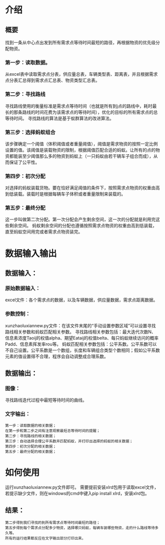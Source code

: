 # 介绍
## 概要
找到一条从中心点出发到所有需求点等待时间最短的路径，再根据物资的优先级分配物资。
### 第一步：读取数据。
  从excel表中读取需求点分表，供应量总表，车辆类型表、距离表，并且根据需求点分表汇总得到需求点汇总表、物资类型汇总表。
### 第二步：寻找路线
  寻找路线使用的衡量标准是需求点等待时间（也就是所有到j点的路线中，耗时最长的那条路线的时间花费为该需求点的等待时间），优化的目标的所有需求点的总等待时间。
  寻找路线的算法是基于蚁群算法的改进算法。
### 第三步：选择蚂蚁组合
  该步骤确定一个阈值（体积阈值或者重量阈值），阈值是需求物资的按照一定比例设置的值。该阈值是装载物资的限制，根据阈值匹配合适的蚂蚁。让所有的点的物资都能装至少阈值那么多的物资到蚂蚁上（一只蚂蚁由若干辆车子组合而成），从而保证了公平性。
### 第四步：初次分配
  对选择的蚂蚁装载货物。要在恰好满足阈值的条件下，按照需求点物资的权重由高到低装载。装载时是根据每辆车子体积或者重量限制来装载的。
### 第五步：最终分配
  这一步叫做第二次分配。第一次分配会产生剩余空间，这一次的分配就是利用完这些剩余空间。
  蚂蚁剩余空间的分配也遵循按照需求点物资的权重由高到低装载，直至蚂蚁空间用完或者需求点物资装完。
 
# 数据输入输出
## 数据输入：
  ### 原始数据输入：
  excel文件：各个需求点的数据，以及车辆数据，供应量数据，需求点距离数据。
  ### 参数控制：
  xunzhaoluxiannew.py文件：在该文件末尾的“手动设置参数区域”可以设置寻找路线相关参数和蚂蚁匹配相关参数。
  寻找路线相关参数包括：最大迭代次数N、信息素浓度Taoij的权值alpha、期望Eataij的权值belta、每只蚂蚁继续访问的概率Padd、信息素挥发率rou等。
  蚂蚁匹配相关参数包括：公平系数。公平系数可以不自己设置。公平系数是一个数组，长度和车辆组合类型个数相同；假如公平系数元素的值设置得不合理，程序会自动调整成合理系数。
## 数据输出：
  ### 图像：
  寻找路线迭代过程中最短等待时间的曲线。
  ### 文字输出：
    第一步：读取数据的相关数据；
    在第一步和第二步之间有注意观察最短总等待时间的提醒；
    第二步：寻找路线的相关数据；
    第三步：自动选择合理公平系数并匹配蚂蚁，并打印出选择的蚂蚁的相关数据；
    第四步：初次分配的相关数据；
    第五步：最终分配的相关数据；            
#  如何使用
  运行xunzhaoluxiannew.py文件即可。
  需要提前安装xlrd包用于读取excel文件，若提示缺少文件，则在windows的cmd中键入pip install xlrd，安装xlrd包。
  ## 结果：
    第二步得到我们寻找的到所有需求点等待时间最短的路径；
    第五步得到每个需求点分配多少物资，选择哪只蚂蚁，每辆车装哪些物资，走的什么路线等待多久等。
    所有的运行结果都反应在文字输出部分打印出来。
            
            
  
  
